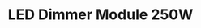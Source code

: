 ---
date_added: 2022-03-02
model: ECO-DIM.10
vendor: EcoDim
title: LED Dimmer Module 250W
category: dimmer
supports: on/off, brightness
zigbeemodel: ['EcoDim-Zigbee']
compatible: [z4d]
mlink: https://www.ecodim.nl/eco-dim10-zigbee.html
link: https://www.domadoo.fr/fr/eclairage/5372-ecodim-module-variateur-intelligent-zigbee-30-250w-eco-dim10-8719322371775.html
link2: https://www.bol.com/nl/nl/p/zigbee-smart-inbouwdimmer-module-250w-fase-afsnijding-ecodim/9300000009316696/
EAN: 8719322371775
---